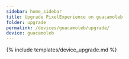 ```yaml
---
sidebar: home_sidebar
title: Upgrade PixelExperience on guacamoleb
folder: upgrade
permalink: /devices/guacamoleb/upgrade/
device: guacamoleb
---
```

{% include templates/device_upgrade.md %}
